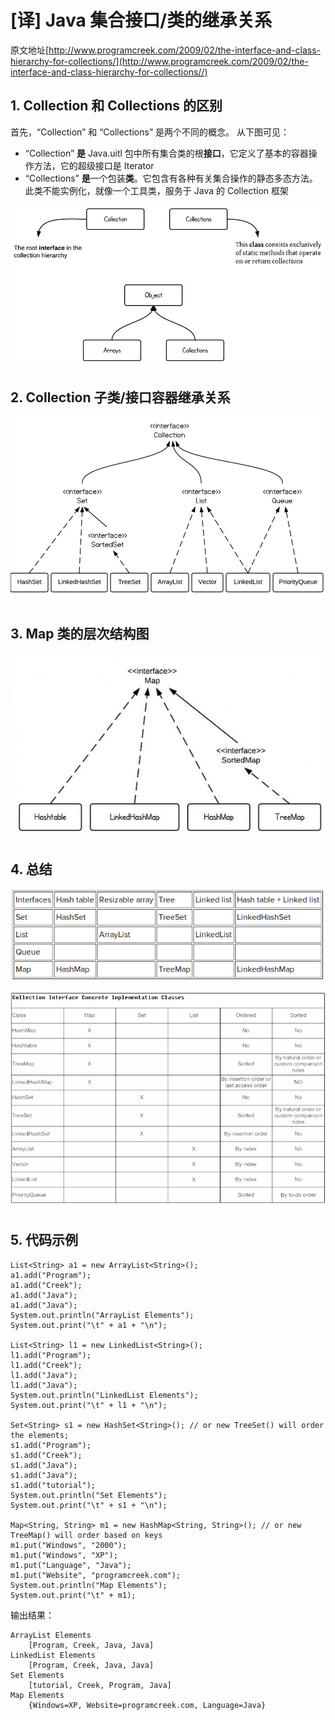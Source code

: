 # [译] Java 集合接口/类的继承关系


原文地址[http://www.programcreek.com/2009/02/the-interface-and-class-hierarchy-for-collections/](http://www.programcreek.com/2009/02/the-interface-and-class-hierarchy-for-collections//)



## 1. Collection 和 Collections 的区别

首先，“Collection” 和 “Collections” 是两个不同的概念。 从下图可见：
- “Collection” **是** Java.uitl 包中所有集合类的根**接口**，它定义了基本的容器操作方法，它的超级接口是 Iterator
- “Collections” **是**一个包装**类**。它包含有各种有关集合操作的静态多态方法。此类不能实例化，就像一个工具类，服务于 Java 的 Collection 框架


![image](https://raw.githubusercontent.com/baijs/blog_img/master/java-collection/CollectionVsCollections.jpeg)

## 2. Collection 子类/接口容器继承关系

![image](https://raw.githubusercontent.com/baijs/blog_img/master/java-collection/java-collection-hierarchy.jpeg)

## 3. Map 类的层次结构图

![image](https://raw.githubusercontent.com/baijs/blog_img/master/java-collection/MapClassHierarchy.jpg)

## 4. 总结

![image](https://raw.githubusercontent.com/baijs/blog_img/master/java-collection/collection-summary.png)

![image](https://raw.githubusercontent.com/baijs/blog_img/master/java-collection/collection.bmp)

## 5. 代码示例


```
List<String> a1 = new ArrayList<String>();
a1.add("Program");
a1.add("Creek");
a1.add("Java");
a1.add("Java");
System.out.println("ArrayList Elements");
System.out.print("\t" + a1 + "\n");
 
List<String> l1 = new LinkedList<String>();
l1.add("Program");
l1.add("Creek");
l1.add("Java");
l1.add("Java");
System.out.println("LinkedList Elements");
System.out.print("\t" + l1 + "\n");
 
Set<String> s1 = new HashSet<String>(); // or new TreeSet() will order the elements;
s1.add("Program");
s1.add("Creek");
s1.add("Java");
s1.add("Java");
s1.add("tutorial");
System.out.println("Set Elements");
System.out.print("\t" + s1 + "\n");
 
Map<String, String> m1 = new HashMap<String, String>(); // or new TreeMap() will order based on keys
m1.put("Windows", "2000");
m1.put("Windows", "XP");
m1.put("Language", "Java");
m1.put("Website", "programcreek.com");
System.out.println("Map Elements");
System.out.print("\t" + m1);
```

输出结果：


```
ArrayList Elements
	[Program, Creek, Java, Java]
LinkedList Elements
	[Program, Creek, Java, Java]
Set Elements
	[tutorial, Creek, Program, Java]
Map Elements
	{Windows=XP, Website=programcreek.com, Language=Java}
```
